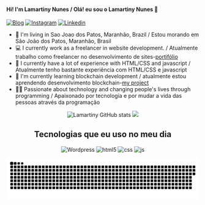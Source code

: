 #### Hi! I'm Lamartiny Nunes / Olá! eu sou o Lamartiny Nunes 🐺

[![Blog](https://img.shields.io/website?label=lasnu.com&style=for-the-badge&url=https://lasnu.com/)](https://lasnu.com)
[![Instagram](https://img.shields.io/badge/Instagram-E4405F?style=for-the-badge&logo=instagram&logoColor=white)](https://www.instagram.com/lamartinynunes/)
[![Linkedin](https://img.shields.io/badge/LinkedIn-0077B5?style=for-the-badge&logo=linkedin&logoColor=white)](https://www.linkedin.com/in/lamartiny-nunes/)


- 📍  I'm living in Sao Joao dos Patos, Maranhão, Brazil / Estou morando em São João dos Patos, Maranhão, Brasil
- 💻 I currently work as a freelancer in website development. / Atualmente trabalho como freelancer no desenvolvimento de sites-[portifólio](https://www.behance.net/lamartinynunes)
- 🚀 I currently have a lot of experience with HTML/CSS and javascript / Atualmente tenho bastante experiência com HTML/CSS e javascript
- 🌱 I'm currently learning blockchain development / atualmente estou aprendendo desenvolvimento blockchain-[my project](https://opensea.io/collection/mini-lionel-messi-collection)
- 👨‍💻 Passionate about technology and changing people's lives through programming / Apaixonado por tecnologia e por mudar a vida das pessoas através da programação

<div align="center">

  ![Lamartiny GitHub stats](https://github-readme-stats.vercel.app/api?username=Lamartiny&show_icons=true&theme=dracula)
  <img height="180em" src="https://github-readme-stats.vercel.app/api/top-langs/?username=Lamartiny&layout=compact&langs_count=7&theme=dracula"/>
  ## Tecnologias que eu uso no meu dia
  <img align="center" alt="Wordpress" src="https://img.shields.io/badge/Wordpress-21759B?style=for-the-badge&logo=wordpress&logoColor=white" />
  <img align="center" alt="html5" src="https://img.shields.io/badge/HTML5-E34F26?style=for-the-badge&logo=html5&logoColor=white" />
  <img align="center" alt="css" src="https://img.shields.io/badge/CSS3-1572B6?style=for-the-badge&logo=css3&logoColor=white" />
  <img align="center" alt="js" src="https://img.shields.io/badge/JavaScript-F7DF1E?style=for-the-badge&logo=javascript&logoColor=black" />

 ![snake gif](https://github.com/Lamartiny/Lamartiny/blob/output/github-contribution-grid-snake.svg)
  
</div>
